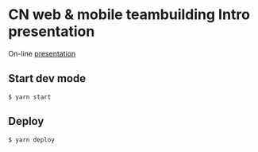 # CN web & mobile teambuilding Intro presentation

On-line [presentation](http://cn-web-mobile-teambuilding-intro.surge.sh/#/)

## Start dev mode

    $ yarn start

## Deploy

    $ yarn deploy
